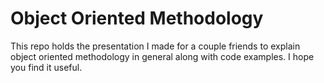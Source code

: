 # Object Oriented Methodology

This repo holds the presentation I made for a couple friends to explain object oriented methodology in general along with code examples. I hope you find it useful.
